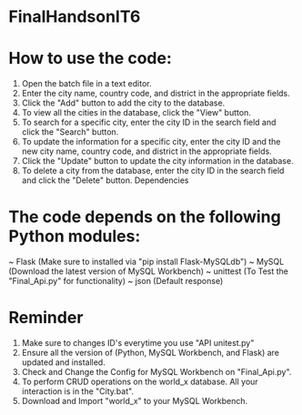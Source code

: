# FinalHandsonIT6


# How to use the code:

1. Open the batch file in a text editor.
2. Enter the city name, country code, and district in the appropriate fields.
3. Click the "Add" button to add the city to the database.
4. To view all the cities in the database, click the "View" button.
5. To search for a specific city, enter the city ID in the search field and click the "Search" button.
6. To update the information for a specific city, enter the city ID and the new city name, country code, and district in the appropriate fields.
7. Click the "Update" button to update the city information in the database.
8. To delete a city from the database, enter the city ID in the search field and click the "Delete" button.
Dependencies

# The code depends on the following Python modules:
~ Flask (Make sure to installed via "pip install Flask-MySQLdb")
~ MySQL (Download the latest version of MySQL Workbench)
~ unittest (To Test the "Final_Api.py" for functionality)
~ json (Default response)

# Reminder
1. Make sure to changes ID's everytime you use "API unitest.py"
2. Ensure all the version of (Python, MySQL Workbench, and Flask) are updated and installed.
3. Check and Change the Config for MySQL Workbench on "Final_Api.py".
4. To perform CRUD operations on the world_x database. All your interaction is in the "City.bat".
5. Download and Import "world_x" to your MySQL Workbench.